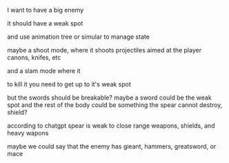 
I want to have a big enemy


it should have a weak spot

and use animation tree or simular to manage state

maybe a shoot mode, where it shoots projectiles aimed at the player
canons, knifes, etc

and a slam mode where it


to kill it you need to get up to it's weak spot

<!-- or the spot that has health component--> 



but the swords should be breakable?
maybe a sword could be the weak spot
and the rest of the body could be something the spear cannot destroy, shield?

according to chatgpt
spear is weak to close range weapons, shields, and heavy wapons

maybe we could say that the enemy has gieant, hammers, greatsword, or mace
